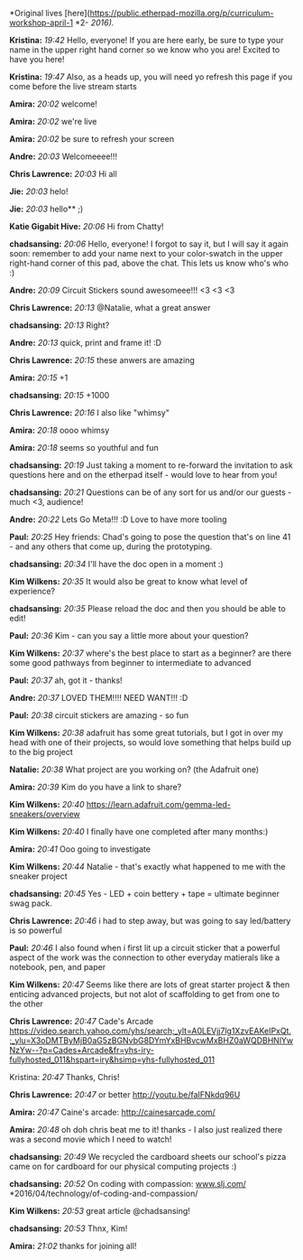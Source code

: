 *Original lives [here](https://public.etherpad-mozilla.org/p/curriculum-workshop-april-1 *2- *2016).*

**Kristina:** *19:42* Hello, everyone! If you are here early, be sure to type your name in the upper right hand corner so we know who you are! Excited to have you here!

**Kristina:** *19:47* Also, as a heads up, you will need yo refresh this page if you come before the live stream starts

**Amira:** *20:02* welcome!

**Amira:** *20:02* we're live

**Amira:** *20:02* be sure to refresh your screen

**Andre:** *20:03* Welcomeeee!!!

**Chris Lawrence:** *20:03* Hi all

**Jie:** *20:03* helo!

**Jie:** *20:03* hello** ;)

**Katie Gigabit Hive:** *20:06* Hi from Chatty!

**chadsansing:** *20:06* Hello, everyone! I forgot to say it, but I will say it again soon: remember to add your name next to your color-swatch in the upper right-hand corner of this pad, above the chat. This lets us know who's who :)

**Andre:** *20:09* Circuit Stickers sound awesomeee!!! <3 <3 <3

**Chris Lawrence:** *20:13* @Natalie, what a great answer

**chadsansing:** *20:13* Right?

**Andre:** *20:13* quick, print and frame it! :D

**Chris Lawrence:** *20:15* these anwers are amazing

**Amira:** *20:15* +1

**chadsansing:** *20:15* +1000

**Chris Lawrence:** *20:16* I also like "whimsy"

**Amira:** *20:18* oooo whimsy

**Amira:** *20:18* seems so youthful and fun

**chadsansing:** *20:19* Just taking a moment to re-forward the invitation to ask questions here and on the etherpad itself - would love to hear from you!

**chadsansing:** *20:21* Questions can be of any sort for us and/or our guests - much <3, audience!

**Andre:** *20:22* Lets Go Meta!!! :D Love to have more tooling

**Paul:** *20:25* Hey friends: Chad's going to pose the question that's on line 41 - and any others that come up, during the prototyping.

**chadsansing:** *20:34* I'll have the doc open in a moment :)

**Kim Wilkens:** *20:35* It would also be great to know what level of experience?

**chadsansing:** *20:35* Please reload the doc and then you should be able to edit!

**Paul:** *20:36* Kim - can you say a little more about your question?

**Kim Wilkens:** *20:37* where's the best place to start as a beginner? are there some good pathways from beginner to intermediate to advanced

**Paul:** *20:37* ah, got it - thanks!

**Andre:** *20:37* LOVED THEM!!!! NEED WANT!!! :D

**Paul:** *20:38* circuit stickers are amazing - so fun

**Kim Wilkens:** *20:38* adafruit has some great tutorials, but I got in over my head with one of their projects, so would love something that helps build up to the big project

**Natalie:** *20:38* What project are you working on? (the Adafruit one)

**Amira:** *20:39* Kim do you have a link to share?

**Kim Wilkens:** *20:40* https://learn.adafruit.com/gemma-led-sneakers/overview

**Kim Wilkens:** *20:40* I finally have one completed after many months:)

**Amira:** *20:41* Ooo going to investigate

**Kim Wilkens:** *20:44* Natalie - that's exactly what happened to me with the sneaker project

**chadsansing:** *20:45* Yes - LED + coin bettery + tape = ultimate beginner swag pack.

**Chris Lawrence:** *20:46* i had to step away, but was going to say led/battery is so powerful

**Paul:** *20:46* I also found when i first lit up a circuit sticker that a powerful aspect of the work was the connection to other everyday matierals like a notebook, pen, and paper

**Kim Wilkens:** *20:47* Seems like there are lots of great starter project & then enticing advanced projects, but not alot of scaffolding to get from one to the other

**Chris Lawrence:** *20:47* Cade's Arcade https://video.search.yahoo.com/yhs/search;_ylt=A0LEVjj7lg1XzvEAKeIPxQt.;_ylu=X3oDMTByMjB0aG5zBGNvbG8DYmYxBHBvcwMxBHZ0aWQDBHNlYwNzYw--?p=Cades+Arcade&fr=yhs-iry-fullyhosted_011&hspart=iry&hsimp=yhs-fullyhosted_011

Kristina: *20:47* Thanks, Chris!

**Chris Lawrence:** *20:47* or better http://youtu.be/faIFNkdq96U

**Amira:** *20:47* Caine's arcade: http://cainesarcade.com/

**Amira:** *20:48* oh doh chris beat me to it! thanks - I also just realized there was a second movie which I need to watch!

**chadsansing:** *20:49* We recycled the cardboard sheets our school's pizza came on for cardboard for our physical computing projects :)

**chadsansing:** *20:52* On coding with compassion: www.slj.com/ *2016/04/technology/of-coding-and-compassion/

**Kim Wilkens:** *20:53* great article @chadsansing!

**chadsansing:** *20:53* Thnx, Kim!

**Amira:** *21:02* thanks for joining all!